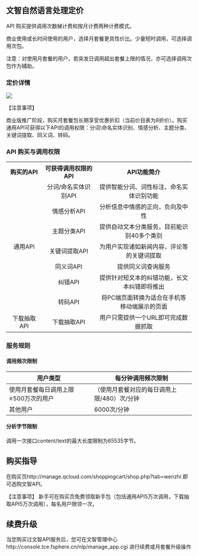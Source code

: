 ## 文智自然语言处理定价

API 购买提供调用次数梯计费和按月计费两种计费模式。

商业使用或长时间使用的用户，选择月套餐更具性价比。少量短时调用，可选择调用次包。

注意：对使用月套餐的用户，若突发日调用超出套餐上限的情况，亦可选择调用次包作为辅助。

### 定价详情

![](http://imgcache.tcecqpoc.fsphere.cn/image/qzonestyle.gtimg.cn/qzone/vas/opensns/res/img/goumaizhidao-1.png)

【注意事项】

商业版推广阶段，购买月套餐包长期享受优惠折扣（当前价目表为8折价）。购买通用API可获得以下API的调用权限：分词\命名实体识别、情感分析、主题分类、关键词提取、同义词、转码。

### API 购买与调用权限

<table style="display:table;">
	<tbody>
		<tr>
			<th style="width: 95px;"><strong>购买的API</strong></th>
			<th style="width: 157px;"><strong>可获得调用权限的API</strong></th>
			<th style="width: 301px;"><strong>API功能简介</strong></th>
		</tr>
		<tr>
			<td rowspan="7" style="text-align: center; width: 95px;">通用API</td>
			<td style="text-align: center; width: 157px;">分词/命名实体识别API</td>
			<td style="text-align: center; width: 301px;">提供智能分词、词性标注、命名实体识别功能</td>
		</tr>
		<tr>
			<td style="text-align: center; width: 157px;">情感分析API</td>
			<td style="text-align: center; width: 301px;">分析信息中情感的正向，负向及中性</td>
		</tr>
		<tr>
			<td style="text-align: center; width: 157px;">主题分类API</td>
			<td style="text-align: center; width: 301px;">提供自动文本分类服务，目前能识别40多个类别</td>
		</tr>
		<tr>
			<td style="text-align: center; width: 157px;">关键词提取API</td>
			<td style="text-align: center; width: 301px;">为用户实现诸如新闻内容，评论等的关键词提取</td>
		</tr>
		<tr>
			<td style="text-align: center; width: 157px;">同义词API</td>
			<td style="text-align: center; width: 301px;">提供同义词查询服务</td>
		</tr>
		<tr>
			<td style="text-align: center; width: 157px;">纠错API</td>
			<td style="text-align: center; width: 301px;">提供针对短文本的纠错功能，长文本纠错即将推出</td>
		</tr>
		<tr>
			<td style="text-align: center; width: 157px;">转码API</td>
			<td style="text-align: center; width: 301px;">将PC端页面转换为适合在手机等移动端展示的页面</td>
		</tr>
		<tr>
			<td style="text-align: center; width: 95px;">下载抽取API</td>
			<td style="text-align: center; width: 157px;">下载抽取API</td>
			<td style="text-align: center; width: 301px;">用户只需提供一个URL即可完成数据抓取</td>
		</tr>
	</tbody>
</table>

### 服务规则

#### 调用频次限制

| 用户类型 |每分钟调用频次限制 | 
|---------|---------|
| 使用月套餐每日调用上限≥500万次的用户 | （使用月套餐对应的每日调用上限/480）次/分钟 | 
| 其他用户 | 6000次/分钟 | 

#### 分析字节限制

调用一次接口content/text的最大长度限制为65535字节。

## 购买指导

在购买页http://manage.qcloud.com/shoppingcart/shop.php?tab=wenzhi 即可选购文智API。

【注意事项】
新手可在购买页免费领取新手包（包括通用API5万次调用，下载抽取API5万次调用），每名用户限领一次。

## 续费升级

当您购买过文智API服务后，您可在文智管理中心http://console.tce.fsphere.cn/nlp/manage_app.cgi 进行续费或月套餐升级操作
